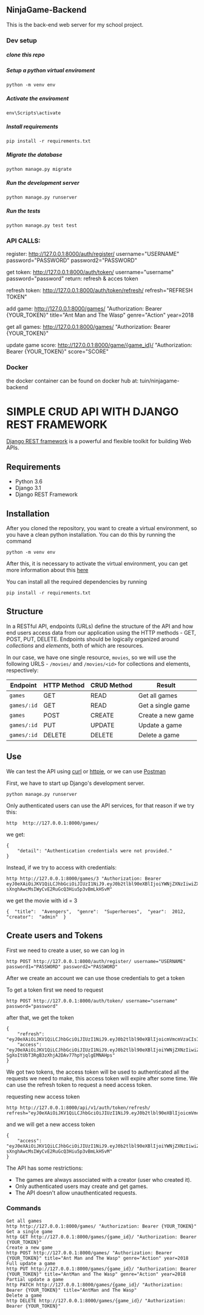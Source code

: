 ## NinjaGame-Backend
This is the back-end web server for my school project.

### Dev setup
##### clone this repo
##### Setup a python virtual enviroment
```
python -m venv env
```
##### Activate the enviroment
```
env\Scripts\activate
```
##### Install requirements
```
pip install -r requirements.txt
```
##### Migrate the database
```
python manage.py migrate
```
##### Run the development server
```
python manage.py runserver
```
##### Run the tests
```
python manage.py test test
```

### API CALLS:

register: http://127.0.0.1:8000/auth/register/ username="USERNAME" password="PASSWORD" password2="PASSWORD"

get token: http://127.0.0.1:8000/auth/token/ username="username" password="password"
return: refresh & acces token

refresh token: http://127.0.0.1:8000/auth/token/refresh/ refresh="REFRESH TOKEN"

add game: http://127.0.0.1:8000/games/ "Authorization: Bearer {YOUR_TOKEN}" title="Ant Man and The Wasp" genre="Action" year=2018

get all games: http://127.0.0.1:8000/games/ "Authorization: Bearer {YOUR_TOKEN}"

update game score: http://127.0.0.1:8000/game/{game_id}/ "Authorization: Bearer {YOUR_TOKEN}" score="SCORE"

### Docker
the docker container can be found on docker hub at: tuin/ninjagame-backend






# SIMPLE CRUD API WITH DJANGO REST FRAMEWORK
[Django REST framework](http://www.django-rest-framework.org/) is a powerful and flexible toolkit for building Web APIs.

## Requirements
- Python 3.6
- Django 3.1
- Django REST Framework

## Installation
After you cloned the repository, you want to create a virtual environment, so you have a clean python installation.
You can do this by running the command
```
python -m venv env
```

After this, it is necessary to activate the virtual environment, you can get more information about this [here](https://docs.python.org/3/tutorial/venv.html)

You can install all the required dependencies by running
```
pip install -r requirements.txt
```

## Structure
In a RESTful API, endpoints (URLs) define the structure of the API and how end users access data from our application using the HTTP methods - GET, POST, PUT, DELETE. Endpoints should be logically organized around _collections_ and _elements_, both of which are resources.

In our case, we have one single resource, `movies`, so we will use the following URLS - `/movies/` and `/movies/<id>` for collections and elements, respectively:

Endpoint |HTTP Method | CRUD Method | Result
-- | -- |-- |--
`games` | GET | READ | Get all games
`games/:id` | GET | READ | Get a single game
`games`| POST | CREATE | Create a new game
`games/:id` | PUT | UPDATE | Update a game
`games/:id` | DELETE | DELETE | Delete a game

## Use
We can test the API using [curl](https://curl.haxx.se/) or [httpie](https://github.com/jakubroztocil/httpie#installation), or we can use [Postman](https://www.postman.com/)

First, we have to start up Django's development server.
```
python manage.py runserver
```
Only authenticated users can use the API services, for that reason if we try this:
```
http  http://127.0.0.1:8000/games/
```
we get:
```
{
    "detail": "Authentication credentials were not provided."
}
```
Instead, if we try to access with credentials:
```
http http://127.0.0.1:8000/games/3 "Authorization: Bearer eyJ0eXAiOiJKV1QiLCJhbGciOiJIUzI1NiJ9.eyJ0b2tlbl90eXBlIjoiYWNjZXNzIiwiZXhwIjoxNjE2MjA4Mjk1LCJqdGkiOiI4NGNhZmMzMmFiZDA0MDQ2YjZhMzFhZjJjMmRiNjUyYyIsInVzZXJfaWQiOjJ9.NJrs-sXnghAwcMsIWyCvE2RuGcQ3Hiu5p3vBmLkHSvM"
```
we get the movie with id = 3
```
{  "title":  "Avengers",  "genre":  "Superheroes",  "year":  2012,  "creator":  "admin"  }
```

## Create users and Tokens

First we need to create a user, so we can log in
```
http POST http://127.0.0.1:8000/auth/register/ username="USERNAME" password1="PASSWORD" password2="PASSWORD"
```

After we create an account we can use those credentials to get a token

To get a token first we need to request
```
http POST http://127.0.0.1:8000/auth/token/ username="username" password="password"
```
after that, we get the token
```
{
    "refresh": "eyJ0eXAiOiJKV1QiLCJhbGciOiJIUzI1NiJ9.eyJ0b2tlbl90eXBlIjoicmVmcmVzaCIsImV4cCI6MTYxNjI5MjMyMSwianRpIjoiNGNkODA3YTlkMmMxNDA2NWFhMzNhYzMxOTgyMzhkZTgiLCJ1c2VyX2lkIjozfQ.hP1wPOPvaPo2DYTC9M1AuOSogdRL_mGP30CHsbpf4zA",
    "access": "eyJ0eXAiOiJKV1QiLCJhbGciOiJIUzI1NiJ9.eyJ0b2tlbl90eXBlIjoiYWNjZXNzIiwiZXhwIjoxNjE2MjA2MjIxLCJqdGkiOiJjNTNlNThmYjE4N2Q0YWY2YTE5MGNiMzhlNjU5ZmI0NSIsInVzZXJfaWQiOjN9.Csz-SgXoItUbT3RgB3zXhjA2DAv77hpYjqlgEMNAHps"
}
```
We got two tokens, the access token will be used to authenticated all the requests we need to make, this access token will expire after some time.
We can use the refresh token to request a need access token.

requesting new access token
```
http http://127.0.0.1:8000/api/v1/auth/token/refresh/ refresh="eyJ0eXAiOiJKV1QiLCJhbGciOiJIUzI1NiJ9.eyJ0b2tlbl90eXBlIjoicmVmcmVzaCIsImV4cCI6MTYxNjI5MjMyMSwianRpIjoiNGNkODA3YTlkMmMxNDA2NWFhMzNhYzMxOTgyMzhkZTgiLCJ1c2VyX2lkIjozfQ.hP1wPOPvaPo2DYTC9M1AuOSogdRL_mGP30CHsbpf4zA"
```
and we will get a new access token
```
{
    "access": "eyJ0eXAiOiJKV1QiLCJhbGciOiJIUzI1NiJ9.eyJ0b2tlbl90eXBlIjoiYWNjZXNzIiwiZXhwIjoxNjE2MjA4Mjk1LCJqdGkiOiI4NGNhZmMzMmFiZDA0MDQ2YjZhMzFhZjJjMmRiNjUyYyIsInVzZXJfaWQiOjJ9.NJrs-sXnghAwcMsIWyCvE2RuGcQ3Hiu5p3vBmLkHSvM"
}
```


The API has some restrictions:
-   The games are always associated with a creator (user who created it).
-   Only authenticated users may create and get games.
-   The API doesn't allow unauthenticated requests.

### Commands
```
Get all games
http http://127.0.0.1:8000/games/ "Authorization: Bearer {YOUR_TOKEN}" 
Get a single game
http GET http://127.0.0.1:8000/games/{game_id}/ "Authorization: Bearer {YOUR_TOKEN}" 
Create a new game
http POST http://127.0.0.1:8000/games/ "Authorization: Bearer {YOUR_TOKEN}" title="Ant Man and The Wasp" genre="Action" year=2018 
Full update a game
http PUT http://127.0.0.1:8000/games/{game_id}/ "Authorization: Bearer {YOUR_TOKEN}" title="AntMan and The Wasp" genre="Action" year=2018
Partial update a game
http PATCH http://127.0.0.1:8000/games/{game_id}/ "Authorization: Bearer {YOUR_TOKEN}" title="AntMan and The Wasp" 
Delete a game
http DELETE http://127.0.0.1:8000/games/{game_id}/ "Authorization: Bearer {YOUR_TOKEN}"
```
